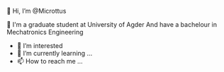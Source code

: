 👋 Hi, I’m @Microttus

🏫  I'm a graduate student at University of Agder
    And have a bachelour in Mechatronics Engineering

- 👀 I’m interested
- 🌱 I’m currently learning ...
- 📫 How to reach me ...

<!---
Microttus/Microttus is a ✨ special ✨ repository because its `README.md` (this file) appears on your GitHub profile.
You can click the Preview link to take a look at your changes.
--->
